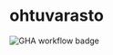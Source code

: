 # ohtuvarasto

![GHA workflow badge](https://github.com/mikeessi/ohtuvarasto/workflows/CI/badge.svg)
